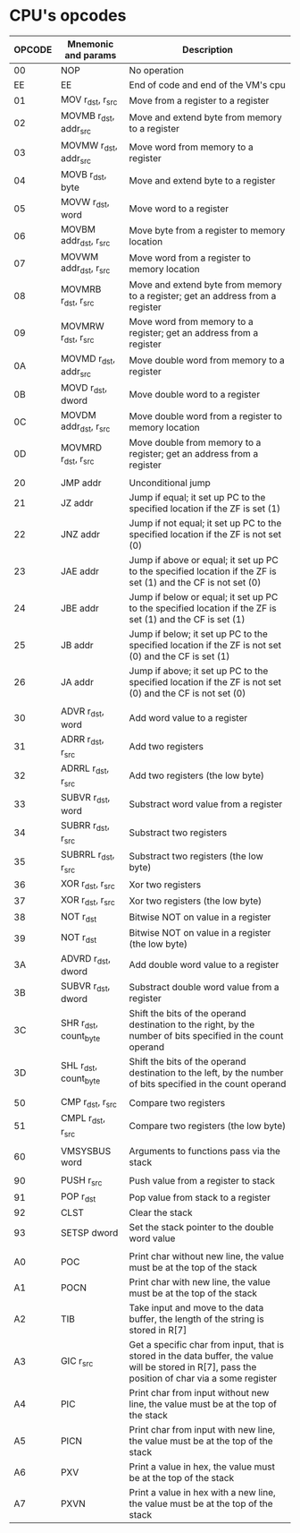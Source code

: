 # CPU's opcodes

OPCODE | Mnemonic and params | Description
--- | --- | ---
00  | NOP | No operation |
EE  | EE | End of code and end of the VM's cpu |
01  | MOV r<sub>dst</sub>, r<sub>src</sub> | Move from a register to a register|
02  |  MOVMB r<sub>dst</sub>, addr<sub>src</sub> | Move and extend byte from memory to a register|
03  |  MOVMW r<sub>dst</sub>, addr<sub>src</sub> | Move word from memory to a register |
04  |  MOVB r<sub>dst</sub>, byte | Move and extend byte to a register  |
05  |  MOVW r<sub>dst</sub>, word | Move word to a register |
06  |  MOVBM addr<sub>dst</sub>, r<sub>src</sub> | Move byte from a register to memory location |
07  |  MOVWM addr<sub>dst</sub>, r<sub>src</sub> | Move word from a register to memory location |
08  |  MOVMRB r<sub>dst</sub>, r<sub>src</sub> | Move and extend byte from memory to a register; get an address from a register |
09  |  MOVMRW r<sub>dst</sub>, r<sub>src</sub> | Move word from memory to a register; get an address from a register |
0A  |  MOVMD r<sub>dst</sub>, addr<sub>src</sub> | Move double word from memory to a register |
0B  |  MOVD r<sub>dst</sub>, dword | Move double word to a register |
0C  |  MOVDM addr<sub>dst</sub>, r<sub>src</sub> | Move double word from a register to memory location |
0D  |  MOVMRD r<sub>dst</sub>, r<sub>src</sub> | Move double from memory to a register; get an address from a register |
  | | |
20  |  JMP addr | Unconditional jump |
21  |  JZ addr | Jump if equal; it set up PC to the specified location if the ZF is set (1) |
22  |  JNZ addr | Jump if not equal; it set up PC to the specified location if the ZF is not set (0) |
23  |  JAE addr | Jump if above or equal; it set up PC to the specified location if the ZF is set (1) and the CF is not set (0) |
24  |  JBE addr | Jump if below or equal; it set up PC to the specified location if the ZF is set (1) and the CF is set (1) |
25  |  JB addr | Jump if below; it set up PC to the specified location if the ZF is not set (0) and the CF is set (1) |
26  |  JA addr | Jump if above; it set up PC to the specified location if the ZF is not set (0) and the CF is not set (0) |
  | | |
30  |  ADVR r<sub>dst</sub>, word | Add word value to a register |
31  |  ADRR r<sub>dst</sub>, r<sub>src</sub> | Add two registers |
32  |  ADRRL r<sub>dst</sub>, r<sub>src</sub> | Add two registers (the low byte) |
33  |  SUBVR r<sub>dst</sub>, word | Substract word value from a register |
34  |  SUBRR r<sub>dst</sub>, r<sub>src</sub> | Substract two registers |
35  |  SUBRRL r<sub>dst</sub>, r<sub>src</sub> | Substract two registers (the low byte) |
36  |  XOR r<sub>dst</sub>, r<sub>src</sub> | Xor two registers |
37  |  XOR r<sub>dst</sub>, r<sub>src</sub> | Xor two registers (the low byte) |
38  |  NOT r<sub>dst</sub>| Bitwise NOT on value in a register |
39  |  NOT r<sub>dst</sub> | Bitwise NOT on value in a register (the low byte) |
3A  |  ADVRD r<sub>dst</sub>, dword | Add double word value to a register |
3B  |  SUBVR r<sub>dst</sub>, dword | Substract double word value from a register |
3C  |  SHR r<sub>dst</sub>, count<sub>byte</sub> | Shift the bits of the operand destination to the right, by the number of bits specified in the count operand |
3D  |  SHL r<sub>dst</sub>, count<sub>byte</sub> | Shift the bits of the operand destination to the left, by the number of bits specified in the count operand |
  | | |
50  |  CMP r<sub>dst</sub>, r<sub>src</sub> | Compare two registers |
51  |  CMPL r<sub>dst</sub>, r<sub>src</sub> | Compare two registers (the low byte) |
  | | |
60  |  VMSYSBUS word | Arguments to functions pass via the stack |
  | | |
90  |  PUSH r<sub>src</sub> | Push value from a register to stack |
91  |  POP r<sub>dst</sub> | Pop value from stack to a register |
92  |  CLST | Clear the stack |
93  |  SETSP dword| Set the stack pointer to the double word value |
  | | |
A0  |  POC  | Print char without new line, the value must be at the top of the stack |
A1  |  POCN  | Print char with new line, the value must be at the top of the stack |
A2  |  TIB  | Take input and move to the data buffer, the length of the string is stored in R[7] |
A3  |  GIC r<sub>src</sub> | Get a specific char from input, that is stored in the data buffer, the value will be stored in R[7], pass the position of char via a some register |
A4  |  PIC  | Print char from input without new line, the value must be at the top of the stack |
A5  |  PICN  | Print char from input with new line, the value must be at the top of the stack |
A6  |  PXV  | Print a value in hex, the value must be at the top of the stack |
A7  |  PXVN  | Print a value in hex with a new line, the value must be at the top of the stack |